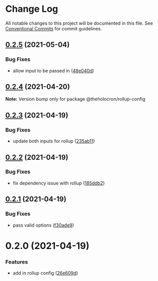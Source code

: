 # Change Log

All notable changes to this project will be documented in this file.
See [Conventional Commits](https://conventionalcommits.org) for commit guidelines.

## [0.2.5](https://github.com/the-holocron/threepio/compare/@theholocron/rollup-config@0.2.4...@theholocron/rollup-config@0.2.5) (2021-05-04)


### Bug Fixes

* allow input to be passed in ([48e040d](https://github.com/the-holocron/threepio/commit/48e040dd9009c0024e5facbb0243ba7c29096109))





## [0.2.4](https://github.com/the-holocron/threepio/compare/@theholocron/rollup-config@0.2.3...@theholocron/rollup-config@0.2.4) (2021-04-20)

**Note:** Version bump only for package @theholocron/rollup-config





## [0.2.3](https://github.com/the-holocron/threepio/compare/@theholocron/rollup-config@0.2.2...@theholocron/rollup-config@0.2.3) (2021-04-19)


### Bug Fixes

* update both inputs for rollup ([235ab11](https://github.com/the-holocron/threepio/commit/235ab110bd70fcc26065f8cbf211c5c384252c55))





## [0.2.2](https://github.com/the-holocron/threepio/compare/@theholocron/rollup-config@0.2.1...@theholocron/rollup-config@0.2.2) (2021-04-19)


### Bug Fixes

* fix dependency issue with rollup ([185ddb2](https://github.com/the-holocron/threepio/commit/185ddb2031cc878d24e0006a41e7701d97548a33))





## [0.2.1](https://github.com/the-holocron/threepio/compare/@theholocron/rollup-config@0.2.0...@theholocron/rollup-config@0.2.1) (2021-04-19)


### Bug Fixes

* pass valid options ([f30ade9](https://github.com/the-holocron/threepio/commit/f30ade9f613996c8bf7b72bf3bbc0096655bcbfa))





# 0.2.0 (2021-04-19)


### Features

* add in rollup config ([26e609d](https://github.com/the-holocron/threepio/commit/26e609d61720bcb9f623ef5e958247aac53f55f2))
